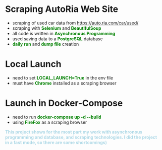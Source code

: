 # <strong>Scraping AutoRia Web Site</strong>

- scraping of used car data from https://auto.ria.com/car/used/
- scraping with <strong style="color:green">Selenium</strong> and <strong style="color:green">BeautifulSoup</strong>
- all code is written in <strong style="color:green">Asynchronous Programming</strong>
- used saving data to a <strong style="color:green">PostgreSQL</strong> database
- <strong style="color:green">daily run</strong> and <strong style="color:green">dump file</strong> creation

# <strong>Local Launch</strong><br>
- need to set <strong style="color:green">LOCAL_LAUNCH=True</strong> in the env file<br>
- must have <strong style="color:green">Chrome</strong> installed as a scraping browser


# <strong>Launch in Docker-Compose</strong><br>
- need to run <strong style="color:green">docker-compose up -d --build</strong>
- using <strong style="color:green">FireFox</strong> as a scraping browser

<strong style="color:lightblue">This project shows for the most part my work with asynchronous programming and database, and scraping technologies. I did the project in a fast mode, so there are some shortcomings)</strong>

